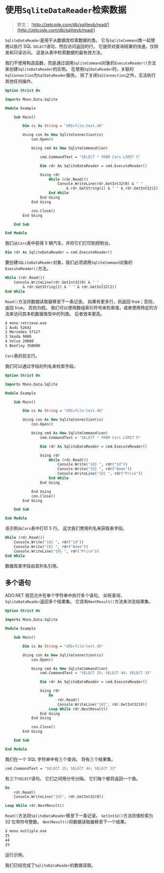 # 使用`SqliteDataReader`检索数据

> 原文： [http://zetcode.com/db/sqlitevb/read/](http://zetcode.com/db/sqlitevb/read/)

`SqliteDataReader`是用于从数据库检索数据的类。 它与`SqliteCommand`类一起使用以执行 SQL `SELECT`语句，然后访问返回的行。 它提供对查询结果的快速，仅转发和只读访问。 这是从表中检索数据的最有效方法。

我们不使用构造函数，而是通过调用`SqliteCommand`对象的`ExecuteReader()`方法来创建`SqliteDataReader`的实例。 在使用`SqlDataReader`时，关联的`SqlConnection`为`SqlDataReader`服务。 除了关闭`SqlConnection`之外，无法执行其他任何操作。

```vb
Option Strict On

Imports Mono.Data.Sqlite

Module Example

    Sub Main()

        Dim cs As String = "URI=file:test.db"

        Using con As New SqliteConnection(cs)        
            con.Open()

            Using cmd As New SqliteCommand(con)

                cmd.CommandText = "SELECT * FROM Cars LIMIT 5"

                Dim rdr As SqliteDataReader = cmd.ExecuteReader()

                Using rdr                
                    While (rdr.Read())
                        Console.WriteLine(rdr.GetInt32(0) & " " _ 
                            & rdr.GetString(1) & " " & rdr.GetInt32(2))
                    End While         
                End Using        
            End Using

            con.Close()
        End Using

    End Sub

End Module

```

我们从`Cars`表中获得 5 辆汽车，并将它们打印到控制台。

```vb
Dim rdr As SqliteDataReader = cmd.ExecuteReader()

```

要创建`SQLiteDataReader`对象，我们必须调用`SqliteCommand`对象的`ExecuteReader()`方法。

```vb
While (rdr.Read())
    Console.WriteLine(rdr.GetInt32(0) & " " _ 
        & rdr.GetString(1) & " " & rdr.GetInt32(2))
End While

```

`Read()`方法将数据读取器移至下一条记录。 如果有更多行，则返回 true；否则，返回 true。 否则为假。 我们可以使用数组索引符号来检索值，或者使用特定的方法来访问其本机数据类型中的列值。 后者效率更高。

```vb
$ mono retrieve.exe 
1 Audi 52642
2 Mercedes 57127
3 Skoda 9000
4 Volvo 29000
5 Bentley 350000

```

`Cars`表的前五行。

我们可以通过字段的列名来检索字段。

```vb
Option Strict On

Imports Mono.Data.Sqlite

Module Example

    Sub Main()

        Dim cs As String = "URI=file:test.db"

        Using con As New SqliteConnection(cs)        
            con.Open()

            Using cmd As New SqliteCommand(con)
                cmd.CommandText = "SELECT * FROM Cars LIMIT 5"

                Dim rdr As SqliteDataReader = cmd.ExecuteReader()

                Using rdr
                    While (rdr.Read())
                        Console.Write("{0} ", rdr("Id"))
                        Console.Write("{0} ", rdr("Name"))
                        Console.WriteLine("{0} ", rdr("Price"))
                    End While         
                End Using

            End Using
            con.Close()
        End Using

    End Sub

End Module

```

该示例从`Cars`表中打印 5 行。 这次我们使用列名来获取表字段。

```vb
While (rdr.Read())
    Console.Write("{0} ", rdr("Id"))
    Console.Write("{0} ", rdr("Name"))
    Console.WriteLine("{0} ", rdr("Price"))
End While

```

数据库表字段由其列名引用。

## 多个语句

ADO.NET 规范允许在单个字符串中执行多个语句。 如有查询，`SqliteDataReader`返回多个结果集。 它具有`NextResult()`方法来浏览结果集。

```vb
Option Strict On

Imports Mono.Data.Sqlite

Module Example

    Sub Main()

        Dim cs As String = "URI=file:test.db"

        Using con As New SqliteConnection(cs)       
            con.Open()

            Using cmd As New SqliteCommand(con)
                cmd.CommandText = "SELECT 25; SELECT 44; SELECT 33"

                Dim rdr As SqliteDataReader = cmd.ExecuteReader()

                Using rdr                
                    Do                    
                        rdr.Read()
                        Console.WriteLine("{0}", rdr.GetInt32(0))
                    Loop While rdr.NextResult()         
                End Using      
            End Using

            con.Close()
        End Using

    End Sub

End Module

```

我们在一个 SQL 字符串中有三个查询。 将有三个结果集。

```vb
cmd.CommandText = "SELECT 25; SELECT 44; SELECT 33"

```

有三个`SELECT`语句。 它们之间用分号分隔。 它们每个都将返回一个值。

```vb
Do                    
    rdr.Read()
    Console.WriteLine("{0}", rdr.GetInt32(0))

Loop While rdr.NextResult()

```

`Read()`方法将`SqliteDataReader`移至下一条记录。 `GetInt32()`方法将值检索为 32 位带符号整数。 `NextResult()`将数据读取器移至下一个结果。

```vb
$ mono multiple.exe 
25
44
33

```

运行示例。

我们已经完成了`SqliteDataReader`的数据读取。